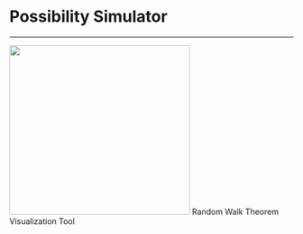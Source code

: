 # Possibility Simulator
-----------------
<img src="https://github.com/YuHyun7/Possibility_Simulator/blob/master/possibility.PNG" width="320" height="300"/>
Random Walk Theorem Visualization Tool
